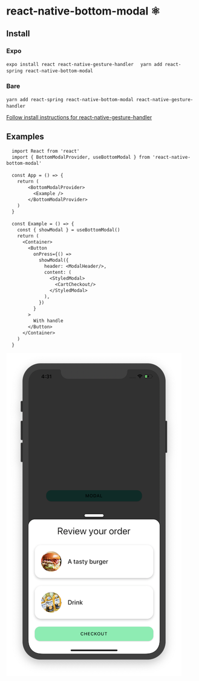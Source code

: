 # react-native-bottom-modal ⚛️

## Install
### Expo
`expo install react react-native-gesture-handler  `
`yarn add react-spring react-native-bottom-modal`
### Bare
`yarn add react-spring react-native-bottom-modal react-native-gesture-handler`

[Follow install instructions for react-native-gesture-handler](https://software-mansion.github.io/react-native-gesture-handler/docs/getting-started.html)

## Examples

```tsx
  import React from 'react'
  import { BottomModalProvider, useBottomModal } from 'react-native-bottom-modal'

  const App = () => {
    return (
        <BottomModalProvider>
          <Example />
        </BottomModalProvider>
    )
  }

  const Example = () => {
    const { showModal } = useBottomModal()
    return (
      <Container>
        <Button
          onPress={() =>
            showModal({
              header: <ModalHeader/>,
              content: (
                <StyledModal>
                  <CartCheckout/>
                </StyledModal>
              ),
            })
          }
        >
          With handle
        </Button>
      </Container>
    )
  }
```


![preview](./docs/preview.png)